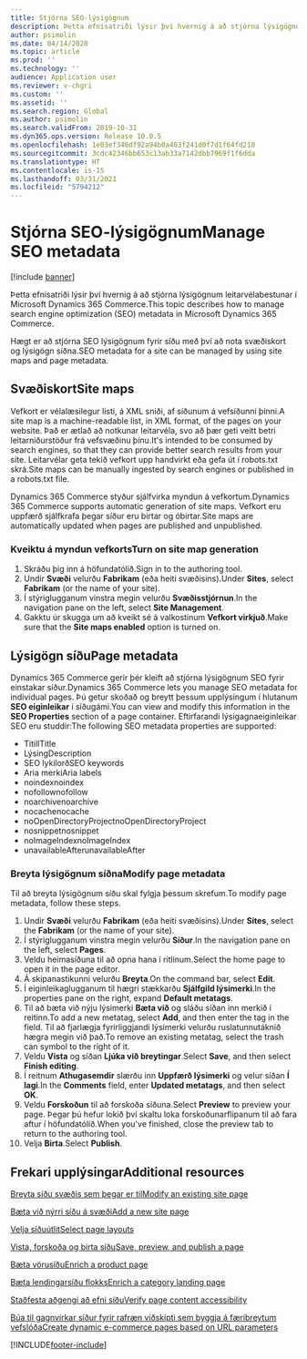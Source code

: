 ```yaml
---
title: Stjórna SEO-lýsigögnum
description: Þetta efnisatriði lýsir því hvernig á að stjórna lýsigögnum leitarvélabestunar í Microsoft Dynamics 365 Commerce.
author: psimolin
ms.date: 04/14/2020
ms.topic: article
ms.prod: ''
ms.technology: ''
audience: Application user
ms.reviewer: v-chgri
ms.custom: ''
ms.assetid: ''
ms.search.region: Global
ms.author: psimolin
ms.search.validFrom: 2019-10-31
ms.dyn365.ops.version: Release 10.0.5
ms.openlocfilehash: 1e03ef346df92a94b0a403f241d0f7d1f64fd210
ms.sourcegitcommit: 3cdc42346bb653c13ab33a7142dbb7969f1f6dda
ms.translationtype: HT
ms.contentlocale: is-IS
ms.lasthandoff: 03/31/2021
ms.locfileid: "5794212"
---
```

# <a name="manage-seo-metadata"></a><span data-ttu-id="4e386-103">Stjórna SEO-lýsigögnum</span><span class="sxs-lookup"><span data-stu-id="4e386-103">Manage SEO metadata</span></span>

[!include [banner](includes/banner.md)]

<span data-ttu-id="4e386-104">Þetta efnisatriði lýsir því hvernig á að stjórna lýsigögnum leitarvélabestunar í Microsoft Dynamics 365 Commerce.</span><span class="sxs-lookup"><span data-stu-id="4e386-104">This topic describes how to manage search engine optimization (SEO) metadata in Microsoft Dynamics 365 Commerce.</span></span>

<span data-ttu-id="4e386-105">Hægt er að stjórna SEO lýsigögnum fyrir síðu með því að nota svæðiskort og lýsigögn síðna.</span><span class="sxs-lookup"><span data-stu-id="4e386-105">SEO metadata for a site can be managed by using site maps and page metadata.</span></span>
    
## <a name="site-maps"></a><span data-ttu-id="4e386-106">Svæðiskort</span><span class="sxs-lookup"><span data-stu-id="4e386-106">Site maps</span></span>

<span data-ttu-id="4e386-107">Vefkort er vélalæsilegur listi, á XML sniði, af síðunum á vefsíðunni þinni.</span><span class="sxs-lookup"><span data-stu-id="4e386-107">A site map is a machine-readable list, in XML format, of the pages on your website.</span></span> <span data-ttu-id="4e386-108">Það er ætlað að notkunar leitarvéla, svo að þær geti veitt betri leitarniðurstöður frá vefsvæðinu þínu.</span><span class="sxs-lookup"><span data-stu-id="4e386-108">It's intended to be consumed by search engines, so that they can provide better search results from your site.</span></span> <span data-ttu-id="4e386-109">Leitarvélar geta tekið vefkort upp handvirkt eða gefa út í robots.txt skrá.</span><span class="sxs-lookup"><span data-stu-id="4e386-109">Site maps can be manually ingested by search engines or published in a robots.txt file.</span></span>

<span data-ttu-id="4e386-110">Dynamics 365 Commerce styður sjálfvirka myndun á vefkortum.</span><span class="sxs-lookup"><span data-stu-id="4e386-110">Dynamics 365 Commerce supports automatic generation of site maps.</span></span> <span data-ttu-id="4e386-111">Vefkort eru uppfærð sjálfkrafa þegar síður eru birtar og óbirtar.</span><span class="sxs-lookup"><span data-stu-id="4e386-111">Site maps are automatically updated when pages are published and unpublished.</span></span>

### <a name="turn-on-site-map-generation"></a><span data-ttu-id="4e386-112">Kveiktu á myndun vefkorts</span><span class="sxs-lookup"><span data-stu-id="4e386-112">Turn on site map generation</span></span>

1. <span data-ttu-id="4e386-113">Skráðu þig inn á höfundatólið.</span><span class="sxs-lookup"><span data-stu-id="4e386-113">Sign in to the authoring tool.</span></span>
1. <span data-ttu-id="4e386-114">Undir **Svæði** velurðu **Fabrikam** (eða heiti svæðisins).</span><span class="sxs-lookup"><span data-stu-id="4e386-114">Under **Sites**, select **Fabrikam** (or the name of your site).</span></span>
1. <span data-ttu-id="4e386-115">Í stýriglugganum vinstra megin velurðu **Svæðisstjórnun**.</span><span class="sxs-lookup"><span data-stu-id="4e386-115">In the navigation pane on the left, select **Site Management**.</span></span>
1. <span data-ttu-id="4e386-116">Gakktu úr skugga um að kveikt sé á valkostinum **Vefkort virkjuð**.</span><span class="sxs-lookup"><span data-stu-id="4e386-116">Make sure that the **Site maps enabled** option is turned on.</span></span>

## <a name="page-metadata"></a><span data-ttu-id="4e386-117">Lýsigögn síðu</span><span class="sxs-lookup"><span data-stu-id="4e386-117">Page metadata</span></span>

<span data-ttu-id="4e386-118">Dynamics 365 Commerce gerir þér kleift að stjórna lýsigögnum SEO fyrir einstakar síður.</span><span class="sxs-lookup"><span data-stu-id="4e386-118">Dynamics 365 Commerce lets you manage SEO metadata for individual pages.</span></span> <span data-ttu-id="4e386-119">Þú getur skoðað og breytt þessum upplýsingum í hlutanum **SEO eiginleikar** í síðugámi.</span><span class="sxs-lookup"><span data-stu-id="4e386-119">You can view and modify this information in the **SEO Properties** section of a page container.</span></span> <span data-ttu-id="4e386-120">Eftirfarandi lýsigagnaeiginleikar SEO eru studdir:</span><span class="sxs-lookup"><span data-stu-id="4e386-120">The following SEO metadata properties are supported:</span></span>

- <span data-ttu-id="4e386-121">Titill</span><span class="sxs-lookup"><span data-stu-id="4e386-121">Title</span></span>
- <span data-ttu-id="4e386-122">Lýsing</span><span class="sxs-lookup"><span data-stu-id="4e386-122">Description</span></span>
- <span data-ttu-id="4e386-123">SEO lykilorð</span><span class="sxs-lookup"><span data-stu-id="4e386-123">SEO keywords</span></span>
- <span data-ttu-id="4e386-124">Aria merki</span><span class="sxs-lookup"><span data-stu-id="4e386-124">Aria labels</span></span>
- <span data-ttu-id="4e386-125">noindex</span><span class="sxs-lookup"><span data-stu-id="4e386-125">noindex</span></span>
- <span data-ttu-id="4e386-126">nofollow</span><span class="sxs-lookup"><span data-stu-id="4e386-126">nofollow</span></span>
- <span data-ttu-id="4e386-127">noarchive</span><span class="sxs-lookup"><span data-stu-id="4e386-127">noarchive</span></span>
- <span data-ttu-id="4e386-128">nocache</span><span class="sxs-lookup"><span data-stu-id="4e386-128">nocache</span></span>
- <span data-ttu-id="4e386-129">noOpenDirectoryProject</span><span class="sxs-lookup"><span data-stu-id="4e386-129">noOpenDirectoryProject</span></span>
- <span data-ttu-id="4e386-130">nosnippet</span><span class="sxs-lookup"><span data-stu-id="4e386-130">nosnippet</span></span>
- <span data-ttu-id="4e386-131">noImageIndex</span><span class="sxs-lookup"><span data-stu-id="4e386-131">noImageIndex</span></span>
- <span data-ttu-id="4e386-132">unavailableAfter</span><span class="sxs-lookup"><span data-stu-id="4e386-132">unavailableAfter</span></span>

### <a name="modify-page-metadata"></a><span data-ttu-id="4e386-133">Breyta lýsigögnum síðna</span><span class="sxs-lookup"><span data-stu-id="4e386-133">Modify page metadata</span></span>

<span data-ttu-id="4e386-134">Til að breyta lýsigögnum síðu skal fylgja þessum skrefum.</span><span class="sxs-lookup"><span data-stu-id="4e386-134">To modify page metadata, follow these steps.</span></span>

1. <span data-ttu-id="4e386-135">Undir **Svæði** velurðu **Fabrikam** (eða heiti svæðisins).</span><span class="sxs-lookup"><span data-stu-id="4e386-135">Under **Sites**, select the **Fabrikam** (or the name of your site).</span></span>
1. <span data-ttu-id="4e386-136">Í stýriglugganum vinstra megin velurðu **Síður**.</span><span class="sxs-lookup"><span data-stu-id="4e386-136">In the navigation pane on the left, select **Pages**.</span></span>
1. <span data-ttu-id="4e386-137">Veldu heimasíðuna til að opna hana í ritlinum.</span><span class="sxs-lookup"><span data-stu-id="4e386-137">Select the home page to open it in the page editor.</span></span>
1. <span data-ttu-id="4e386-138">Á skipanastikunni velurðu **Breyta**.</span><span class="sxs-lookup"><span data-stu-id="4e386-138">On the command bar, select **Edit**.</span></span>
1. <span data-ttu-id="4e386-139">Í eiginleikaglugganum til hægri stækkarðu **Sjálfgild lýsimerki**.</span><span class="sxs-lookup"><span data-stu-id="4e386-139">In the properties pane on the right, expand **Default metatags**.</span></span>
1. <span data-ttu-id="4e386-140">Til að bæta við nýju lýsimerki **Bæta við** og sláðu síðan inn merkið í reitinn.</span><span class="sxs-lookup"><span data-stu-id="4e386-140">To add a new metatag, select **Add**, and then enter the tag in the field.</span></span> <span data-ttu-id="4e386-141">Til að fjarlægja fyrirliggjandi lýsimerki velurðu ruslatunnutáknið hægra megin við það.</span><span class="sxs-lookup"><span data-stu-id="4e386-141">To remove an existing metatag, select the trash can symbol to the right of it.</span></span>
1. <span data-ttu-id="4e386-142">Veldu **Vista** og síðan **Ljúka við breytingar**.</span><span class="sxs-lookup"><span data-stu-id="4e386-142">Select **Save**, and then select **Finish editing**.</span></span>
1. <span data-ttu-id="4e386-143">Í reitnum **Athugasemdir** slærðu inn **Uppfærð lýsimerki** og velur síðan **Í lagi**.</span><span class="sxs-lookup"><span data-stu-id="4e386-143">In the **Comments** field, enter **Updated metatags**, and then select **OK**.</span></span>
1. <span data-ttu-id="4e386-144">Veldu **Forskoðun** til að forskoða síðuna.</span><span class="sxs-lookup"><span data-stu-id="4e386-144">Select **Preview** to preview your page.</span></span> <span data-ttu-id="4e386-145">Þegar þú hefur lokið því skaltu loka forskoðunarflipanum til að fara aftur í höfundatólið.</span><span class="sxs-lookup"><span data-stu-id="4e386-145">When you've finished, close the preview tab to return to the authoring tool.</span></span>
1. <span data-ttu-id="4e386-146">Velja **Birta**.</span><span class="sxs-lookup"><span data-stu-id="4e386-146">Select **Publish**.</span></span>

## <a name="additional-resources"></a><span data-ttu-id="4e386-147">Frekari upplýsingar</span><span class="sxs-lookup"><span data-stu-id="4e386-147">Additional resources</span></span>

[<span data-ttu-id="4e386-148">Breyta síðu svæðis sem þegar er til</span><span class="sxs-lookup"><span data-stu-id="4e386-148">Modify an existing site page</span></span>](modify-existing-page.md)

[<span data-ttu-id="4e386-149">Bæta við nýrri síðu á svæði</span><span class="sxs-lookup"><span data-stu-id="4e386-149">Add a new site page</span></span>](add-new-page.md)

[<span data-ttu-id="4e386-150">Velja síðuútlit</span><span class="sxs-lookup"><span data-stu-id="4e386-150">Select page layouts</span></span>](select-page-layouts.md)

[<span data-ttu-id="4e386-151">Vista, forskoða og birta síðu</span><span class="sxs-lookup"><span data-stu-id="4e386-151">Save, preview, and publish a page</span></span>](save-preview-publish-page.md)

[<span data-ttu-id="4e386-152">Bæta vörusíðu</span><span class="sxs-lookup"><span data-stu-id="4e386-152">Enrich a product page</span></span>](enrich-product-page.md)

[<span data-ttu-id="4e386-153">Bæta lendingarsíðu flokks</span><span class="sxs-lookup"><span data-stu-id="4e386-153">Enrich a category landing page</span></span>](enrich-category-page.md)

[<span data-ttu-id="4e386-154">Staðfesta aðgengi að efni síðu</span><span class="sxs-lookup"><span data-stu-id="4e386-154">Verify page content accessibility</span></span>](verify-accessibility.md)

[<span data-ttu-id="4e386-155">Búa til gagnvirkar síður fyrir rafræn viðskipti sem byggja á færibreytum vefslóða</span><span class="sxs-lookup"><span data-stu-id="4e386-155">Create dynamic e-commerce pages based on URL parameters</span></span>](create-dynamic-pages.md)


[!INCLUDE[footer-include](../includes/footer-banner.md)]
